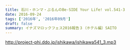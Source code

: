 ```yaml
---
title: 石川・ホンマ・ぶるんのBe-SIDE Your Life! vol.541-3
date: 2016-09-24
tags: ['2016年', '2016年09月']
draft: false
summary: イナズマロックフェス2016報告３（ホテル編）SAITO
---
```


http://project-phi.ddo.jp/ishikawa/ishikawa541_3.mp3
